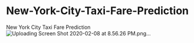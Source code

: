 # New-York-City-Taxi-Fare-Prediction
New York City Taxi Fare Prediction
![Uploading Screen Shot 2020-02-08 at 8.56.26 PM.png…]()
